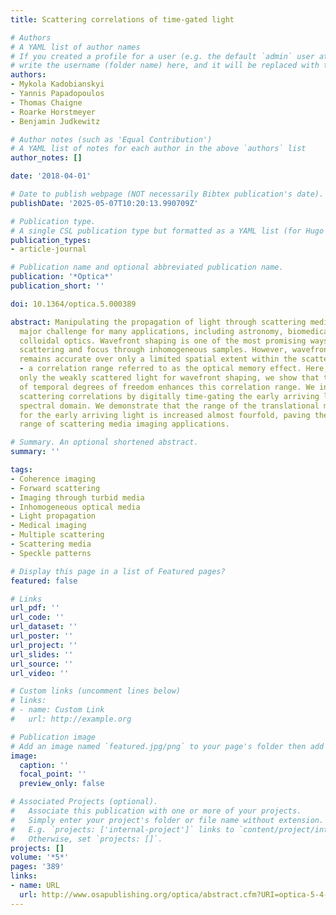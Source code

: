 ```yaml
---
title: Scattering correlations of time-gated light

# Authors
# A YAML list of author names
# If you created a profile for a user (e.g. the default `admin` user at `content/authors/admin/`), 
# write the username (folder name) here, and it will be replaced with their full name and linked to their profile.
authors:
- Mykola Kadobianskyi
- Yannis Papadopoulos
- Thomas Chaigne
- Roarke Horstmeyer
- Benjamin Judkewitz

# Author notes (such as 'Equal Contribution')
# A YAML list of notes for each author in the above `authors` list
author_notes: []

date: '2018-04-01'

# Date to publish webpage (NOT necessarily Bibtex publication's date).
publishDate: '2025-05-07T10:20:13.990709Z'

# Publication type.
# A single CSL publication type but formatted as a YAML list (for Hugo requirements).
publication_types:
- article-journal

# Publication name and optional abbreviated publication name.
publication: '*Optica*'
publication_short: ''

doi: 10.1364/optica.5.000389

abstract: Manipulating the propagation of light through scattering media remains a
  major challenge for many applications, including astronomy, biomedical imaging and
  colloidal optics. Wavefront shaping is one of the most promising ways to mitigate
  scattering and focus through inhomogeneous samples. However, wavefront correction
  remains accurate over only a limited spatial extent within the scattering medium
  - a correlation range referred to as the optical memory effect. Here, by selecting
  only the weakly scattered light for wavefront shaping, we show that the addition
  of temporal degrees of freedom enhances this correlation range. We investigate spatial
  scattering correlations by digitally time-gating the early arriving light in the
  spectral domain. We demonstrate that the range of the translational memory effect
  for the early arriving light is increased almost fourfold, paving the way for a
  range of scattering media imaging applications.

# Summary. An optional shortened abstract.
summary: ''

tags:
- Coherence imaging
- Forward scattering
- Imaging through turbid media
- Inhomogeneous optical media
- Light propagation
- Medical imaging
- Multiple scattering
- Scattering media
- Speckle patterns

# Display this page in a list of Featured pages?
featured: false

# Links
url_pdf: ''
url_code: ''
url_dataset: ''
url_poster: ''
url_project: ''
url_slides: ''
url_source: ''
url_video: ''

# Custom links (uncomment lines below)
# links:
# - name: Custom Link
#   url: http://example.org

# Publication image
# Add an image named `featured.jpg/png` to your page's folder then add a caption below.
image:
  caption: ''
  focal_point: ''
  preview_only: false

# Associated Projects (optional).
#   Associate this publication with one or more of your projects.
#   Simply enter your project's folder or file name without extension.
#   E.g. `projects: ['internal-project']` links to `content/project/internal-project/index.md`.
#   Otherwise, set `projects: []`.
projects: []
volume: '*5*'
pages: '389'
links:
- name: URL
  url: http://www.osapublishing.org/optica/abstract.cfm?URI=optica-5-4-389
---
```


